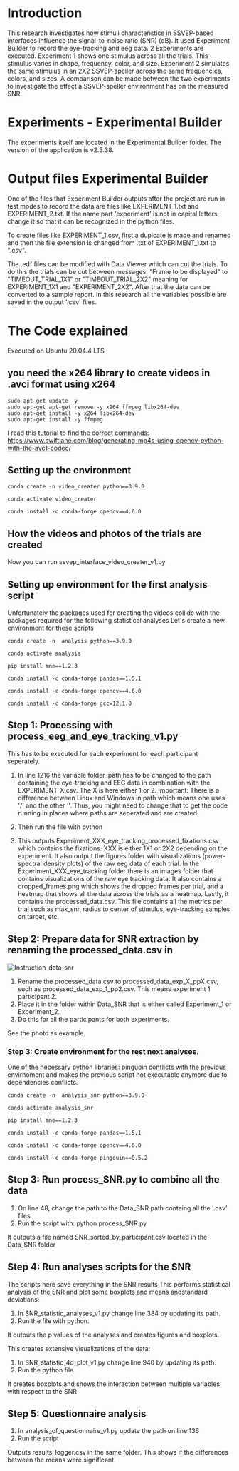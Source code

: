 # Introduction
This research investigates how stimuli characteristics in SSVEP-based interfaces influence the signal-to-noise ratio (SNR) (dB). It used Experiment Builder to record the eye-tracking and eeg data. 2 Experiments are executed. Experiment 1 shows one stimulus across all the trials. This stimulus varies in shape, frequency, color, and size. Experiment 2 simulates the same stimulus in an 2X2 SSVEP-speller across the same frequencies, colors, and sizes. A comparison can be made between the two experiments to investigate the effect a SSVEP-speller environment has on the measured SNR.

# Experiments - Experimental Builder
The experiments itself are located in the Experimental Builder folder. The version of the application is v2.3.38.

# Output files Experimental Builder
One of the files that Experiment Builder outputs after the project are run in test modes to record the data are files like EXPERIMENT_1.txt and EXPERIMENT_2.txt. If the name part 'experiment' is not in capital letters change it so that it can be recognized in the python files. 

To create files like EXPERIMENT_1.csv, first a dupicate is made and renamed and then the file extension is changed from .txt of EXPERIMENT_1.txt to ".csv".

The .edf files can be modified with Data Viewer which can cut the trials.
To do this the trials can be cut between messages: "Frame to be displayed" to "TIMEOUT_TRIAL_1X1" or "TIMEOUT_TRIAL_2X2" meaning for EXPERIMENT_1X1 and "EXPERIMENT_2X2". After that the data can be converted to a sample report. In this research all the variables possible are saved in the output '.csv' files.




# The Code explained

Executed on Ubuntu 20.04.4 LTS

## you need the x264 library to create videos in .avci format using x264

    sudo apt-get update -y
    sudo apt-get apt-get remove -y x264 ffmpeg libx264-dev
    sudo apt-get install -y x264 libx264-dev 
    sudo apt-get install -y ffmpeg 

I read this tutorial to find the correct commands: https://www.swiftlane.com/blog/generating-mp4s-using-opencv-python-with-the-avc1-codec/

 ## Setting up the environment 
 
    conda create -n video_creater python==3.9.0

    conda activate video_creater

    conda install -c conda-forge opencv==4.6.0
  
  ## How the videos and photos of the trials are created 
  
  Now you can run ssvep_interface_video_creater_v1.py
  
  ## Setting up environment for the first analysis script
  Unfortunately the packages used for creating the videos collide with the packages required for the following statistical analyses
  Let's create a new environment for these scripts
  
    conda create -n  analysis python==3.9.0
  
    conda activate analysis
  
    pip install mne==1.2.3
    
    conda install -c conda-forge pandas==1.5.1
    
    conda install -c conda-forge opencv==4.6.0
    
    conda install -c conda-forge gcc=12.1.0
    
   ## Step 1: Processing with process_eeg_and_eye_tracking_v1.py
   This has to be executed for each experiment for each participant seperately.
   
   1. In line 1216 the variable folder_path has to be changed to the path containing the eye-tracking and EEG data in combination with the EXPERIMENT_X.csv. The X is here either 1 or 2. 
   Important: There is a difference between Linux and Windows in path which means one uses '/' and the other '\'. Thus, you might need to change that to get the code running in places where paths are seperated and are created.
   
   2. Then run the file with python

   3. This outputs Experiment_XXX_eye_tracking_processed_fixations.csv which contains the fixations. XXX is either 1X1 or 2X2 depending on the experiment. It also output the figures folder with visualizations (power-spectral density plots) of the raw eeg data of each trial. In the Experiment_XXX_eye_tracking folder there is an images folder that contains visualizations of the raw eye tracking data. It also contains a dropped_frames.png which shows the dropped frames per trial, and a heatmap that shows all the data across the trials as a heatmap. Lastly, it contains the processed_data.csv. This file contains all the metrics per trial such as max_snr, radius to center of stimulus, eye-tracking samples on target, etc. 
    
   ## Step 2: Prepare data for SNR extraction by renaming the processed_data.csv in 
   ![Instruction_data_snr](https://user-images.githubusercontent.com/27996213/213533984-aa621efe-9ee0-4c3c-b5fb-022bc985a41f.png)

   1. Rename the processed_data.csv to processed_data_exp_X_ppX.csv, such as processed_data_exp_1_pp2.csv.  This means experiment 1 participant 2. 
   2. Place it in the folder within Data_SNR that is either called Experiment_1 or Experiment_2.
   3. Do this for all the participants for both experiments.
  
   See the photo as example.
   
   ### Step 3: Create environment for the rest next analyses. 
   One of the necessary python libraries: pinguoin conflicts with the previous envirnoment and makes the previous script not executable anymore due to dependencies conflicts.
   
    conda create -n  analysis_snr python==3.9.0
  
    conda activate analysis_snr
  
    pip install mne==1.2.3
    
    conda install -c conda-forge pandas==1.5.1
    
    conda install -c conda-forge opencv==4.6.0
    
    conda install -c conda-forge pingouin==0.5.2
    
   ## Step 3: Run process_SNR.py to combine all the data
   
   1. On line 48, change the path to the Data_SNR path containg all the '.csv' files.
   2. Run the script with: python process_SNR.py
   
   It outputs a file named SNR_sorted_by_participant.csv located in the Data_SNR folder
   
   ## Step 4: Run analyses scripts for the SNR
   The scripts here save everything in the SNR results
   This performs statistical analysis of the SNR and plot some boxplots and means andstandard deviations:
   1. In SNR_statistic_analyses_v1.py change line 384 by updating its path.
   2. Run the file with python.
   
   It outputs the p values of the analyses and creates figures and boxplots.
   
   
   This creates extensive visualizations of the data:
   1. In SNR_statistic_4d_plot_v1.py change line 940 by updating its path.
   2. Run the python file
   
   It creates boxplots and shows the interaction between multiple variables with respect to the SNR
   
   ## Step 5: Questionnaire analysis
   1. In analysis_of_questionnaire_v1.py update the path on line 136
   2. Run the script
   
   Outputs results_logger.csv in the same folder. This shows if the differences between the means were significant.
    
  
  
